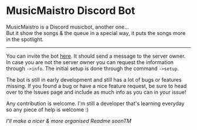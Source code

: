 # MusicMaistro Discord Bot
MusicMaistro is a Discord musicbot, another one...  
But it show the songs & the queue in a special way, it puts the songs more in the spotlight.

---
You can invite the bot [here](http://polliedev.com/MusicMaistro).
It should send a message to the server owner. In case you are not the server owner you can request the information through `->info`.
The initial setup is done through the command `->setup`.

The bot is still in early development and still has a lot of bugs or features missing.
If you found a bug or have a nice feature request, be sure to head over to the Issues page and include as much info as you can in your issue!

Any contribution is welcome. I'm still a developer that's learning everyday so any piece of help is welcome :)  
  
  
  
*I'll make a nicer & more organised Readme soonTM*
